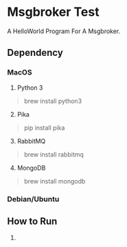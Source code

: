 # Msgbroker Test
 A HelloWorld Program For A Msgbroker.
 
## Dependency

### MacOS
1. Python 3
>  brew install python3

2. Pika
>  pip install pika

3. RabbitMQ
>  brew install rabbitmq

4. MongoDB
> brew install mongodb

### Debian/Ubuntu


## How to Run

1. 

